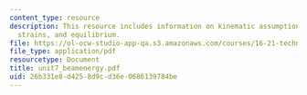 ```yaml
---
content_type: resource
description: This resource includes information on kinematic assumptions on a beam,
  strains, and equilibrium.
file: https://ol-ocw-studio-app-qa.s3.amazonaws.com/courses/16-21-techniques-for-structural-analysis-and-design-spring-2005/26b331e8d4258d9cd36e0686139784be_unit7_beamenergy.pdf
file_type: application/pdf
resourcetype: Document
title: unit7_beamenergy.pdf
uid: 26b331e8-d425-8d9c-d36e-0686139784be
---
```

